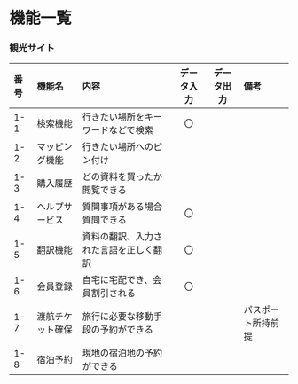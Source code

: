 # 機能一覧
### 観光サイト
 
|番号|機能名|内容|データ入力|データ出力|備考|
|:---|:---|:---|:---:|:---:|:---|
|1-1|検索機能|行きたい場所をキーワードなどで検索|〇|||
|1-2|マッピング機能|行きたい場所へのピン付け||||
|1-3|購入履歴|どの資料を買ったか閲覧できる||||
|1-4|ヘルプサービス|質問事項がある場合質問できる|〇|||
|1-5|翻訳機能|資料の翻訳、入力された言語を正しく翻訳|〇||
|1-6|会員登録|自宅に宅配でき、会員割引される|〇|||
|1-7|渡航チケット確保|旅行に必要な移動手段の予約ができる|||パスポート所持前提|
|1-8|宿泊予約|現地の宿泊地の予約ができる||||
